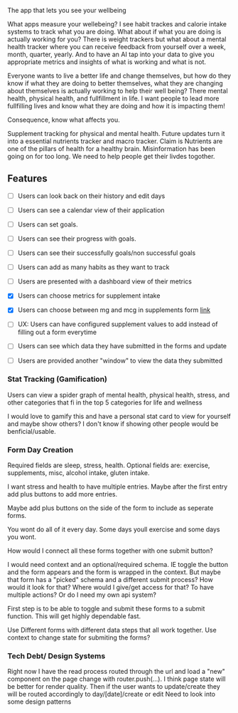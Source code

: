 The app that lets you see your wellbeing

What apps measure your wellebeing? I see habit trackes and calorie intake systems to track what you are doing. What about if what you are doing is actually working for you? There is weight trackers but what about a mental health tracker where you can receive feedback from yourself over a week, month, quarter, yearly. And to have an AI tap into your data to give you appropriate metrics and insights of what is working and what is not.

Everyone wants to live a better life and change themselves, but how do they know if what they are doing to better themselves, what they are changing about themselves is actually working to help their well being? There mental health, physical health, and fullfillment in life. I want people to lead more fullfilling lives and know what they are doing and how it is impacting them!

Consequence, know what affects you.

Supplement tracking for physical and mental health. Future updates turn it into a essential nutrients tracker and macro tracker. Claim is Nutrients are one of the pillars of health for a healthy brain. Misinformation has been going on for too long. We need to help people get their livdes togother.

## Features

- [ ] Users can look back on their history and edit days
- [ ] Users can see a calendar view of their application
- [ ] Users can set goals.
- [ ] Users can see their progress with goals.
- [ ] Users can see their successfully goals/non successful goals
- [ ] Users can add as many habits as they want to track
- [ ] Users are presented with a dashboard view of their metrics

- [x] Users can choose metrics for supplement intake
- [x] Users can choose between mg and mcg in supplements form [link](./TODO.md)

- [ ] UX: Users can have configured supplement values to add instead of filling out a form everytime

- [ ] Users can see which data they have submitted in the forms and update
- [ ] Users are provided another "window" to view the data they submitted

### Stat Tracking (Gamification)

Users can view a spider graph of mental health, physical health, stress, and other categories that fi in the top 5 categories for life and wellness

I would love to gamify this and have a personal stat card to view for yourself and maybe show others? I don't know if showing other people would be benficial/usable.

### Form Day Creation

Required fields are sleep, stress, health. Optional fields are: exercise, supplements, misc, alcohol intake, gluten intake.

I want stress and health to have multiple entries. Maybe after the first entry add plus buttons to add more entries.

Maybe add plus buttons on the side of the form to include as seperate forms.

You wont do all of it every day. Some days youll exercise and some days you wont.

How would I connect all these forms together with one submit button?

I would need context and an optional/required schema. IE toggle the button and the form appears and the form is wrapped in the context. But maybe that form has a "picked" schema and a different submit process? How would it look for that? Where would I give/get access for that? To have multiple actions? Or do I need my own api system?

First step is to be able to toggle and submit these forms to a submit function. This will get highly dependable fast.

Use Different forms with different data steps that all work together. Use context to change state for submiting the forms?

### Tech Debt/ Design Systems

Right now I have the read process routed through the url and load a "new" component on the page change with router.push(...). I think page state will be better for render quality. Then if the user wants to update/create they will be routed accordingly to day/[date]/create or edit
Need to look into some design patterns
